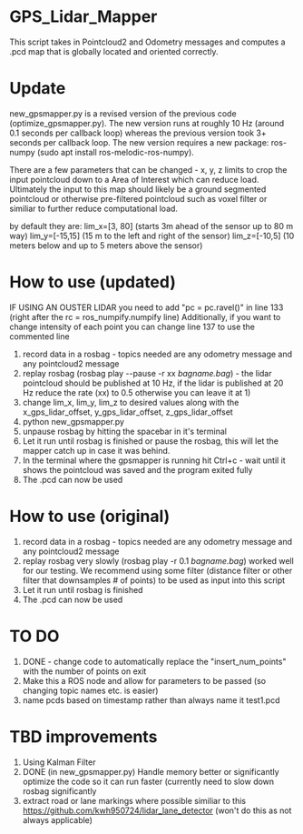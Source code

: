 # GPS_Lidar_Mapper
This script takes in Pointcloud2 and Odometry messages and computes a .pcd map that is globally located and oriented correctly.

# Update
new_gpsmapper.py is a revised version of the previous code (optimize_gpsmapper.py).
The new version runs at roughly 10 Hz (around 0.1 seconds per callback loop) whereas the previous version took 3+ seconds per callback loop. 
The new version requires a new package: ros-numpy (sudo apt install ros-melodic-ros-numpy). 

There are a few parameters that can be changed - x, y, z limits to crop the input pointcloud down to a Area of Interest which can reduce load. Ultimately the input to this map should likely be a ground segmented pointcloud or otherwise pre-filtered pointcloud such as voxel filter or similiar to further reduce computational load. 

by default they are: 
lim_x=[3, 80] (starts 3m ahead of the sensor up to 80 m way)
lim_y=[-15,15] (15 m to the left and right of the sensor)
lim_z=[-10,5] (10 meters below and up to 5 meters above the sensor)

# How to use (updated)
IF USING AN OUSTER LIDAR you need to add "pc = pc.ravel()" in line 133 (right after the rc = ros_numpify.numpify line)
Additionally, if you want to change intensity of each point you can change line 137 to use the commented line
1. record data in a rosbag - topics needed are any odometry message and any pointcloud2 message
2. replay rosbag (rosbag play --pause -r xx *bagname.bag*) - the lidar pointcloud should be published at 10 Hz, if the lidar is published at 20 Hz reduce the rate (xx) to 0.5 otherwise you can leave it at 1)
3. change lim_x, lim_y, lim_z to desired values along with the x_gps_lidar_offset, y_gps_lidar_offset, z_gps_lidar_offset 
4. python new_gpsmapper.py
5. unpause rosbag by hitting the spacebar in it's terminal
6. Let it run until rosbag is finished or pause the rosbag, this will let the mapper catch up in case it was behind.
7. In the terminal where the gpsmapper is running hit Ctrl+c - wait until it shows the pointcloud was saved and the program exited fully
8. The .pcd can now be used

# How to use (original)
1. record data in a rosbag - topics needed are any odometry message and any pointcloud2 message
2. replay rosbag very slowly (rosbag play -r 0.1 *bagname.bag*) worked well for our testing.
  We recommend using some filter (distance filter or other filter that downsamples # of points) to be used as input into this script
3. Let it run until rosbag is finished 
4. The .pcd can now be used

# TO DO 
1. DONE - change code to automatically replace the "insert_num_points" with the number of points on exit
2. Make this a ROS node and allow for parameters to be passed (so changing topic names etc. is easier)
3. name pcds based on timestamp rather than always name it test1.pcd

# TBD improvements
1. Using Kalman Filter 
2. DONE (in new_gpsmapper.py) Handle memory better or significantly optimize the code so it can run faster (currently need to slow down rosbag significantly
3. extract road or lane markings where possible similiar to this https://github.com/kwh950724/lidar_lane_detector (won't do this as not always applicable)


